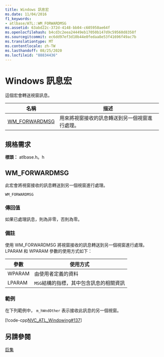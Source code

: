 ```yaml
---
title: Windows 訊息宏
ms.date: 11/04/2016
f1_keywords:
- atlbase/ATL::WM_FORWARDMSG
ms.assetid: 63abd22c-372d-4148-bb04-c605950ae64f
ms.openlocfilehash: b4cd3c2eea24449eb17050b147d9c59560d8358f
ms.sourcegitcommit: ec6dd97ef3d10b44e0fedaa8e53f41696f49ac7b
ms.translationtype: MT
ms.contentlocale: zh-TW
ms.lasthandoff: 08/25/2020
ms.locfileid: "88834436"
---
```

# <a name="windows-messages-macros"></a>Windows 訊息宏

這個宏會轉送視窗訊息。

|名稱|描述|
|-|-|
|[WM_FORWARDMSG](#wm_forwardmsg)|用來將視窗接收的訊息轉送到另一個視窗進行處理。|

## <a name="requirements"></a>規格需求

**標頭：** atlbase.h。h

## <a name="wm_forwardmsg"></a><a name="wm_forwardmsg"></a> WM_FORWARDMSG

此宏會將視窗接收的訊息轉送到另一個視窗進行處理。

```
WM_FORWARDMSG
```

### <a name="return-value"></a>傳回值

如果已處理訊息，則為非零，否則為零。

### <a name="remarks"></a>備註

使用 WM_FORWARDMSG 將視窗接收的訊息轉送到另一個視窗進行處理。 LPARAM 和 WPARAM 參數的使用方式如下：

|參數|使用方式|
|---------------|-----------|
|WPARAM|由使用者定義的資料|
|LPARAM|`MSG`結構的指標，其中包含訊息的相關資訊|

### <a name="example"></a>範例

在下列範例中， `m_hWndOther` 表示接收此訊息的另一個視窗。

[!code-cpp[NVC_ATL_Windowing#137](../../atl/codesnippet/cpp/windows-messages-macros_1.cpp)]

## <a name="see-also"></a>另請參閱

[巨集](../../atl/reference/atl-macros.md)
